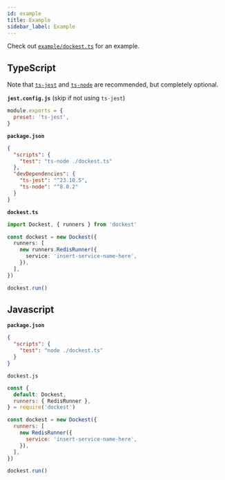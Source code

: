 ```yaml
---
id: example
title: Example
sidebar_label: Example
---
```


Check out [`example/dockest.ts`](https://github.com/erikengervall/dockest/tree/master/example) for an example.

## TypeScript

Note that [`ts-jest`](https://www.npmjs.com/package/ts-jest) and [`ts-node`](https://www.npmjs.com/package/ts-node) are recommended, but completely optional.

**`jest.config.js`** (skip if not using `ts-jest`)

```JavaScript
module.exports = {
  preset: 'ts-jest',
}
```

**`package.json`**

```JSON
{
  "scripts": {
    "test": "ts-node ./dockest.ts"
  },
  "devDependencies": {
    "ts-jest": "^23.10.5",
    "ts-node": "^8.0.2"
  }
}
```

**`dockest.ts`**

```TypeScript
import Dockest, { runners } from 'dockest'

const dockest = new Dockest({
  runners: [
    new runners.RedisRunner({
      service: 'insert-service-name-here',
    }),
  ],
})

dockest.run()

```

## Javascript

**`package.json`**

```JSON
{
  "scripts": {
    "test": "node ./dockest.ts"
  }
}
```

`dockest.js`

```JavaScript
const {
  default: Dockest,
  runners: { RedisRunner },
} = require('dockest')

const dockest = new Dockest({
  runners: [
    new RedisRunner({
      service: 'insert-service-name-here',
    }),
  ],
})

dockest.run()
```
